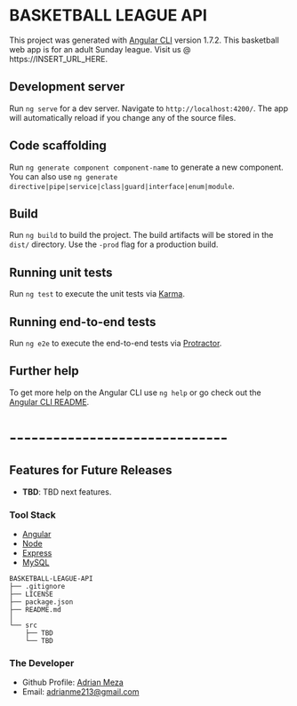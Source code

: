 # BASKETBALL LEAGUE API
This project was generated with [Angular CLI](https://github.com/angular/angular-cli) version 1.7.2. This basketball web app is for an adult Sunday league.
Visit us @ https://INSERT_URL_HERE.

## Development server
Run `ng serve` for a dev server. Navigate to `http://localhost:4200/`. The app will automatically reload if you change any of the source files.

## Code scaffolding
Run `ng generate component component-name` to generate a new component. You can also use `ng generate directive|pipe|service|class|guard|interface|enum|module`.

## Build

Run `ng build` to build the project. The build artifacts will be stored in the `dist/` directory. Use the `-prod` flag for a production build.

## Running unit tests

Run `ng test` to execute the unit tests via [Karma](https://karma-runner.github.io).

## Running end-to-end tests

Run `ng e2e` to execute the end-to-end tests via [Protractor](http://www.protractortest.org/).

## Further help

To get more help on the Angular CLI use `ng help` or go check out the [Angular CLI README](https://github.com/angular/angular-cli/blob/master/README.md).

# ------------------------------

## Features for Future Releases
* **TBD**: TBD next features.

### Tool Stack
* [Angular](https://angular.io/)
* [Node](https://nodejs.org/en/)
* [Express](http://expressjs.com/)
* [MySQL](https://www.mysql.com/)

```
BASKETBALL-LEAGUE-API
├── .gitignore
├── LICENSE
├── package.json
├── README.md
│
└── src
    ├── TBD
    └── TBD
```

### The Developer
- Github Profile: [Adrian Meza](https://github.com/adrianme213)
- Email: adrianme213@gmail.com
